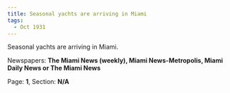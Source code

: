 ```yaml
---  
title: Seasonal yachts are arriving in Miami  
tags:  
  - Oct 1931  
---  
```

  
Seasonal yachts are arriving in Miami.  
  
Newspapers: **The Miami News (weekly), Miami News-Metropolis, Miami Daily News or The Miami News**  
  
Page: **1**, Section: **N/A** 
